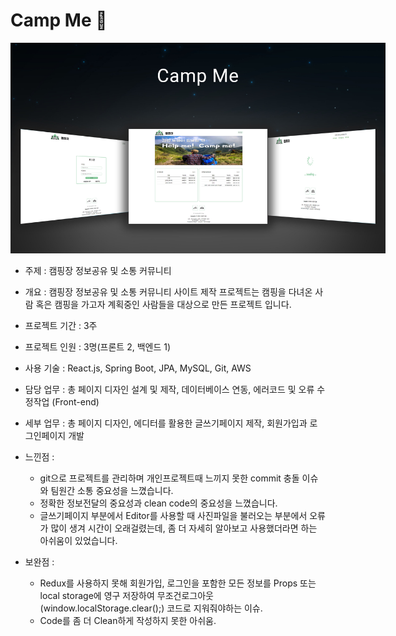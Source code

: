 # Camp Me 🚎

<img src="./CAMPME/src/components/images/campme.jpg" style="max-width: 600px;">

- 주제 : 캠핑장 정보공유 및 소통 커뮤니티
- 개요 : 캠핑장 정보공유 및 소통 커뮤니티 사이트 제작 프로젝트는 캠핑을 다녀온 사람 혹은 캠핑을 가고자 계획중인 사람들을 대상으로 만든 프로젝트 입니다.
- 프로젝트 기간 : 3주
- 프로젝트 인원 : 3명(프론트 2, 백엔드 1)
- 사용 기술 : React.js, Spring Boot, JPA, MySQL, Git, AWS
- 담당 업무 : 총 페이지 디자인 설계 및 제작, 데이터베이스 연동, 에러코드 및 오류 수정작업 (Front-end)
- 세부 업무 : 총 페이지 디자인, 에디터를 활용한 글쓰기페이지 제작, 회원가입과 로그인페이지 개발

- 느낀점 :

  - git으로 프로젝트를 관리하며 개인프로젝트때 느끼지 못한 commit 충돌 이슈와 팀원간 소통 중요성을 느꼈습니다.
  - 정확한 정보전달의 중요성과 clean code의 중요성을 느꼈습니다.
  - 글쓰기페이지 부분에서 Editor를 사용할 때 사진파일을 불러오는 부분에서 오류가 많이 생겨 시간이 오래걸렸는데, 좀 더 자세히 알아보고 사용했더라면 하는 아쉬움이 있었습니다.

- 보완점 :
  - Redux를 사용하지 못해 회원가입, 로그인을 포함한 모든 정보를 Props 또는 local storage에 영구 저장하여 무조건로그아웃 (window.localStorage.clear();) 코드로 지워줘야하는 이슈.
  - Code를 좀 더 Clean하게 작성하지 못한 아쉬움.

